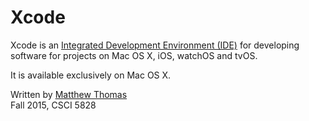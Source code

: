 # Xcode

Xcode is an [Integrated Development Environment (IDE)](https://en.wikipedia.org/wiki/Integrated_development_environment) for developing software for projects on Mac OS X, iOS, watchOS and tvOS.

It is available exclusively on Mac OS X.

Written by [Matthew Thomas](mailto:matt@bocosoft.net)  
Fall 2015, CSCI 5828
